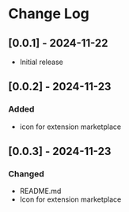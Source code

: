 # Change Log

<!-- All notable changes to the "hooli-left" extension will be documented in this file. -->

<!-- Check [Keep a Changelog](http://keepachangelog.com/) for recommendations on how to structure this file. -->

## [0.0.1] - 2024-11-22

- Initial release

## [0.0.2] - 2024-11-23

### Added

- icon for extension marketplace

## [0.0.3] - 2024-11-23

### Changed

- README.md
- Icon for extension marketplace
